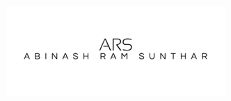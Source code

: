 <a href="#break"><img src="https://github.com/Abinash3366/abinash3366/blob/master/Cover.png?raw=true"
     alt="Abinash Ram Sunthar"
     style="float: left; margin-right: 10px; padding-top: 20px; padding-bottom: 20px;" /></a>
